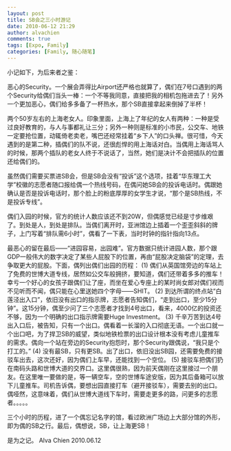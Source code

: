 ```yaml
---
layout: post
title: SB会之三小时游记
date: 2010-06-12 21:29
author: alvachien
comments: true
tags: [Expo, Family]
categories: [Family, 随心随笔]
---
```

小记如下，为后来者之鉴：

恶心的Security。一个展会弄得比Airport还严格也就算了，偶们在7号口遇到的两个Security给偶们当头一棒：一个不等我同意，直接把我的相机包拖进去了！另外一个更加恶心，偶们给多多备了一杯热水，那个SB直接拿起来倒掉了半杯！

两个50岁左右的上海老女人。印象里面，上海上了年纪的女人有两种：一种是受过良好教育的，与人与事都礼让三分；另外一种则是标准的小市民，公交车、地铁一定要抢位置，动辄倚老卖老，嘴巴还经常挂着“乡下人”的口头禅。很可惜，今天遇到的是第二种，插偶们的队不说，还很彪悍的用上海话对白。当偶用上海话骂人的时候，那两个插队的老女人终于不说话了，当然，她们是决计不会把插队的位置还给偶们的。

虽然偶们需要买票进SB会，但是SB会没有“投诉”这个选项，挂着“华东理工大学”校徽的志愿者随口报给偶一个热线号码，在偶问她SB会的投诉电话时。偶跟她确认是否是投诉电话时，那个脸上的粉底厚厚的女学生才说，“那个是SB热线，不是投诉专线”。

偶们入园的时候，官方的统计人数应该还不到20W，但偶感觉已经是寸步维艰了。到处是人，到处是排队。当偶们离开时，亚洲馆边上插着一个歪歪斜斜的牌子，上门写着“排队需6小时”，偶看了一下表，当时时钟的指针指向13点。

最恶心的留在最后——“进园容易，出园难”。官方数据只统计进园人数，那个跟GDP一般伟大的数字决定了某些人屁股下的位置，再由“屁股决定脑袋”的定理，去争取更大的屁股。下面，偶列出偶们出园的历程：
(1) 偶们从英国馆旁边的车站上了免费的世博大道专线，居然如公交车般拥挤，要知道，偶们还带着多多的推车！幸亏一个好心的女孩子跟偶们让了座，而坐在爱心专座上的某时尚女郎对偶们视而不见听而不闻，偶只能在心里送她四个字母——SHIT。
(2) 到达所谓的终点站“白莲泾出入口”，依旧没有出口的指示牌，志愿者告知偶们，“走到出口，至少15分钟”。这15分钟，偶至少问了三个志愿者才找到4号出口，看来，4000亿的投资还不够，因为一个明确的出口指示牌需要Huge Investment。
(3) 千辛万苦到达4号出入口后，被告知，只有一个出口。偶看着一长溜的入口彻底无语。一个出口就一个出口吧，为了捍卫SB的威望，类似地铁检票的出口设计根本没有考虑儿童推车的需求。偶向一个站在旁边的Security抱怨时，那个Security跟偶说，“我只是个打工的。”
(4) 没有最SB，只有更SB。出了出口，依旧没出SB园，还需要免费的接驳车出去，这次还好，因为偶们上车早，还能找到一个空位。
(5) 接驳车把偶们扔在南码头路和世博大道的交界口。这里偶很熟，因为前天偶刚在这里接过一个朋友。在这里唯一要做的是，等一辆空车，空的世博车途安版，因为其后备箱可以放下儿童推车。司机告诉偶，要想出园直接打车（避开接驳车），需要去别的出口。偶哑然，这意味着，偶们从世博大道线下车时，需要走更多的路，问更多的志愿者。。。。。

三个小时的历程，进了一个偶忘记名字的馆，看过欧洲广场边上大部分馆的外形，即为偶的SB之行。最后，偶想说，SB，让上海更SB！

是为之记。
Alva Chien
2010.06.12
